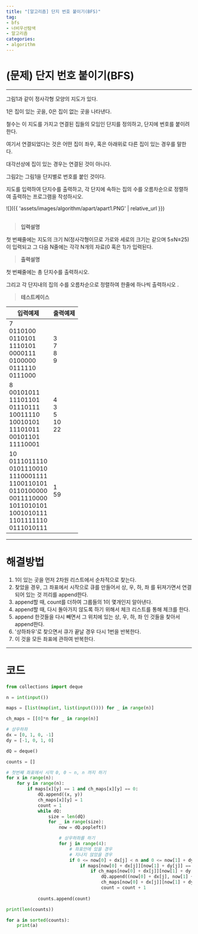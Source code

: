 ```yaml
---
title: "[알고리즘] 단지 번호 붙이기(BFS)"
tag:
- bfs
- 너비우선탐색
- 알고리즘
categories:
- algorithm
---
```


# (문제) 단지 번호 붙이기(BFS)
---

그림1과 같이 정사각형 모양의 지도가 있다.

1은 집이 있는 곳을, 0은 집이 없는 곳을 나타낸다.

철수는 이 지도를 가지고 연결된 집들의 모임인 단지를 정의하고, 단지에 번호를 붙이려 한다.

여기서 연결되었다는 것은 어떤 집이 좌우, 혹은 아래위로 다른 집이 있는 경우를 말한다.

대각선상에 집이 있는 경우는 연결된 것이 아니다.

그림2는 그림1을 단지별로 번호를 붙인 것이다.

지도를 입력하여 단지수를 출력하고, 각 단지에 속하는 집의 수를 오름차순으로 정렬하여 출력하는 프로그램을 작성하시오.

![]({{ 'assets/images/algorithm/apart/apart1.PNG' | relative_url }})<br><br>

> **입력설명**

첫 번째줄에는 지도의 크기 N(정사각형이므로 가로와 세로의 크기는 같으며 5≤N≤25)이 입력되고 그 다음 N줄에는 각각 N개의 자료(0 혹은 1)가 입력된다.

> **출력설명**

첫 번째줄에는 총 단지수를 출력하시오.

그리고 각 단지내의 집의 수를 오름차순으로 정렬하여 한줄에 하나씩 출력하시오 .

> **테스트케이스**
 

| 입력예제 | 출력예제 |
| -------- | -------- | 
| 7<br>0110100<br>0110101<br>1110101<br>0000111<br>0100000<br>0111110<br>0111000 | 3<br>7<br>8<br>9 | 
| 8<br>00101011<br>11101101<br>01110111<br>10011110<br>10010101<br>11101011<br>00101101<br>11110001 | 4<br>3<br>5<br>10<br>22 | 
| 10<br>0111011110<br>0101110010<br>1110001111<br>1100110101<br>0110100000<br>0011110000<br>1011010101<br>1001010111<br>1101111110<br>0111010111 | 1<br>59 | 

---
# 해결방법
1. 1이 있는 곳을 먼저 2차원 리스트에서 순차적으로 찾는다.
2. 찾았을 경우, 그 좌표에서 시작으로 큐를 만들어서 상, 우, 하, 좌 를 뒤져가면서 연결되어 있는 것 끼리를 append한다.
3. append할 때, count를 더하여 그룹들의 1이 몇개인지 알아낸다.
4. append할 때, 다시 돌아가지 않도록 하기 위해서 체크 리스트를 통해 체크를 한다.
5. append 한것들을 다시 빼면서 그 위치에 있는 상, 우, 하, 좌 인 것들을 찾아서 append한다.
6. '상하좌우'로 찾으면서 큐가 끝날 경우 다시 1번을 반복한다.
7. 이 것을 모든 좌표에 관하여 반복한다.

---
# 코드
```python
from collections import deque

n = int(input())

maps = [list(map(int, list(input()))) for _ in range(n)]

ch_maps = [[0]*n for _ in range(n)]

# 상우하좌
dx = [0, 1, 0, -1]
dy = [-1, 0, 1, 0]

dQ = deque()

counts = []

# 첫번째 좌표에서 시작 0, 0 ~ n, n 까지 하기
for x in range(n):
    for y in range(n):
        if maps[x][y] == 1 and ch_maps[x][y] == 0:
            dQ.append((x, y))
            ch_maps[x][y] = 1
            count = 1
            while dQ:
                size = len(dQ)
                for _ in range(size):
                    now = dQ.popleft()

                    # 상우하좌를 하기
                    for j in range(4):
                        # 좌표안에 있을 경우
                        # 지나지 않았을 경우
                        if 0 <= now[0] + dx[j] < n and 0 <= now[1] + dy[j] < n:
                            if maps[now[0] + dx[j]][now[1] + dy[j]] == 1:
                                if ch_maps[now[0] + dx[j]][now[1] + dy[j]] == 0:
                                    dQ.append((now[0] + dx[j], now[1] + dy[j]))
                                    ch_maps[now[0] + dx[j]][now[1] + dy[j]] = 1
                                    count = count + 1
            
            counts.append(count)

print(len(counts))

for a in sorted(counts):
    print(a)
```

